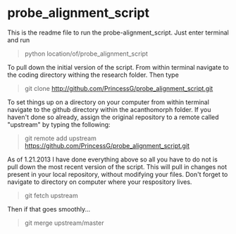 probe_alignment_script
======================
This is the readme file to run the probe-alignment_script. Just enter terminal and run

>python location/of/probe_alignment_script

To pull down the initial version of the script. From within terminal navigate to the coding directory withing the research folder. Then type

>git clone http://github.com/PrincessG/probe_alignment_script.git

To set things up on a directory on your computer from within terminal navigate to the github directory within the acanthomorph folder. If you haven't done so already, assign the original repository to a remote called "upstream" by typing the following:

>git remote add upstream https://github.com/PrincessG/probe_alignment_script.git

As of 1.21.2013 I have done everything above so all you have to do not is pull down the most recent version of the script. This will pull in changes not present in your local repository, without modifying your files. Don't forget to navigate to directory on computer where your respository lives.
 
>git fetch upstream

Then if that goes smoothly...
>git merge upstream/master
